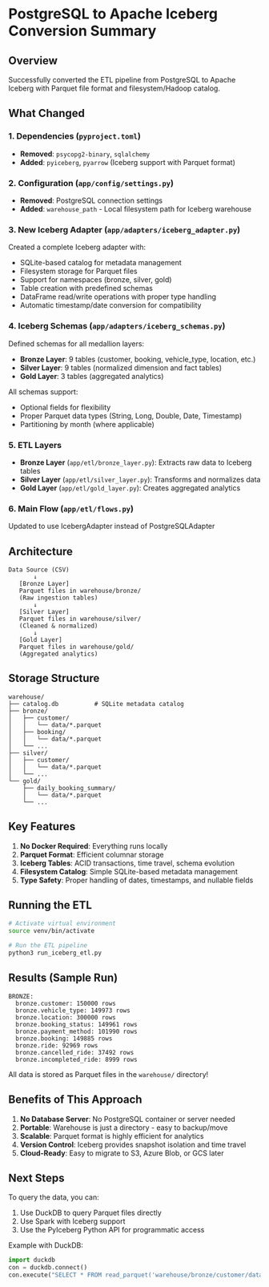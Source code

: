 # PostgreSQL to Apache Iceberg Conversion Summary

## Overview
Successfully converted the ETL pipeline from PostgreSQL to Apache Iceberg with Parquet file format and filesystem/Hadoop catalog.

## What Changed

### 1. Dependencies (`pyproject.toml`)
- **Removed**: `psycopg2-binary`, `sqlalchemy`
- **Added**: `pyiceberg`, `pyarrow` (Iceberg support with Parquet format)

### 2. Configuration (`app/config/settings.py`)
- **Removed**: PostgreSQL connection settings
- **Added**: `warehouse_path` - Local filesystem path for Iceberg warehouse

###  3. New Iceberg Adapter (`app/adapters/iceberg_adapter.py`)
Created a complete Iceberg adapter with:
- SQLite-based catalog for metadata management
- Filesystem storage for Parquet files
- Support for namespaces (bronze, silver, gold)
- Table creation with predefined schemas
- DataFrame read/write operations with proper type handling
- Automatic timestamp/date conversion for compatibility

### 4. Iceberg Schemas (`app/adapters/iceberg_schemas.py`)
Defined schemas for all medallion layers:
- **Bronze Layer**: 9 tables (customer, booking, vehicle_type, location, etc.)
- **Silver Layer**: 9 tables (normalized dimension and fact tables)
- **Gold Layer**: 3 tables (aggregated analytics)

All schemas support:
- Optional fields for flexibility
- Proper Parquet data types (String, Long, Double, Date, Timestamp)
- Partitioning by month (where applicable)

### 5. ETL Layers
- **Bronze Layer** (`app/etl/bronze_layer.py`): Extracts raw data to Iceberg tables
- **Silver Layer** (`app/etl/silver_layer.py`): Transforms and normalizes data
- **Gold Layer** (`app/etl/gold_layer.py`): Creates aggregated analytics

### 6. Main Flow (`app/etl/flows.py`)
Updated to use IcebergAdapter instead of PostgreSQLAdapter

## Architecture

```
Data Source (CSV)
       ↓
   [Bronze Layer]
   Parquet files in warehouse/bronze/
   (Raw ingestion tables)
       ↓
   [Silver Layer]
   Parquet files in warehouse/silver/
   (Cleaned & normalized)
       ↓
   [Gold Layer]
   Parquet files in warehouse/gold/
   (Aggregated analytics)
```

## Storage Structure

```
warehouse/
├── catalog.db          # SQLite metadata catalog
├── bronze/
│   ├── customer/
│   │   └── data/*.parquet
│   ├── booking/
│   │   └── data/*.parquet
│   └── ...
├── silver/
│   ├── customer/
│   │   └── data/*.parquet
│   └── ...
└── gold/
    ├── daily_booking_summary/
    │   └── data/*.parquet
    └── ...
```

## Key Features

1. **No Docker Required**: Everything runs locally
2. **Parquet Format**: Efficient columnar storage
3. **Iceberg Tables**: ACID transactions, time travel, schema evolution
4. **Filesystem Catalog**: Simple SQLite-based metadata management
5. **Type Safety**: Proper handling of dates, timestamps, and nullable fields

## Running the ETL

```bash
# Activate virtual environment
source venv/bin/activate

# Run the ETL pipeline
python3 run_iceberg_etl.py
```

## Results (Sample Run)

```
BRONZE:
  bronze.customer: 150000 rows
  bronze.vehicle_type: 149973 rows
  bronze.location: 300000 rows
  bronze.booking_status: 149961 rows
  bronze.payment_method: 101990 rows
  bronze.booking: 149885 rows
  bronze.ride: 92969 rows
  bronze.cancelled_ride: 37492 rows
  bronze.incompleted_ride: 8999 rows
```

All data is stored as Parquet files in the `warehouse/` directory!

## Benefits of This Approach

1. **No Database Server**: No PostgreSQL container or server needed
2. **Portable**: Warehouse is just a directory - easy to backup/move
3. **Scalable**: Parquet format is highly efficient for analytics
4. **Version Control**: Iceberg provides snapshot isolation and time travel
5. **Cloud-Ready**: Easy to migrate to S3, Azure Blob, or GCS later

## Next Steps

To query the data, you can:
1. Use DuckDB to query Parquet files directly
2. Use Spark with Iceberg support
3. Use the PyIceberg Python API for programmatic access

Example with DuckDB:
```python
import duckdb
con = duckdb.connect()
con.execute("SELECT * FROM read_parquet('warehouse/bronze/customer/data/*.parquet') LIMIT 10").fetchdf()
```
